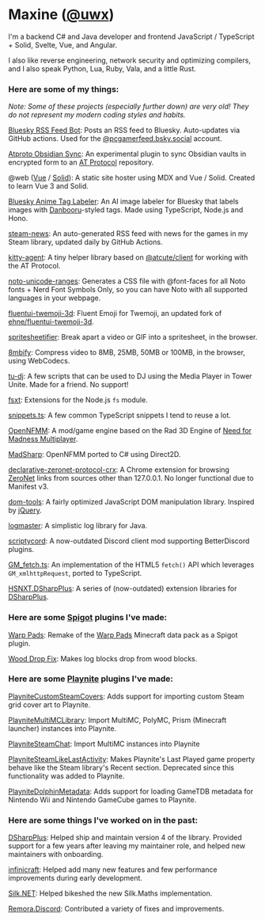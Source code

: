 # Maxine ([@uwx](https://github.com/uwx))

I'm a backend C# and Java developer and frontend JavaScript / TypeScript + Solid,
Svelte, Vue, and Angular.

I also like reverse engineering, network security and optimizing compilers, and I
also speak Python, Lua, Ruby, Vala, and a little Rust.

### Here are some of my things:

*Note: Some of these projects (especially further down) are very old! They do not represent my modern coding styles and
habits.*

[Bluesky RSS Feed Bot](https://github.com/uwx/bsky-pcgamer-rss):
Posts an RSS feed to Bluesky. Auto-updates via GitHub actions. Used for the
[@pcgamerfeed.bsky.social](https://bsky.app/profile/pcgamerfeed.bsky.social) account.

[Atproto Obsidian Sync](https://github.com/obsidat/obsidat.github.io):
An experimental plugin to sync Obsidian vaults in encrypted form to an [AT Protocol](https://atproto.com/) repository.

@web ([Vue](https://atweb-vue.github.io) / [Solid](https://atweb-solid.github.io)): A static site hoster using MDX and
Vue / Solid. Created to learn Vue 3 and Solid.

[Bluesky Anime Tag Labeler](https://bsky.app/profile/iqdb-labeler.bsky.social): An AI image labeler for Bluesky that
labels images with [Danbooru](https://safebooru.donmai.us/tags)-styled tags. Made using TypeScript, Node.js and Hono.

[steam-news](https://github.com/uwx/steam-news): An auto-generated RSS feed with news for the games in my Steam library,
updated daily by GitHub Actions.

[kitty-agent](https://github.com/uwx/kitty-agent): A tiny helper library based on
[@atcute/client](https://github.com/mary-ext/atcute/tree/trunk/packages/core/client) for working with the AT Protocol.

[noto-unicode-ranges](https://github.com/uwx/noto-unicode-ranges): Generates a CSS file with @font-faces for all Noto
fonts + Nerd Font Symbols Only, so you can have Noto with all supported languages in your webpage.

[fluentui-twemoji-3d](https://github.com/uwx/fluentui-twemoji-3d): Fluent Emoji for Twemoji, an updated fork of
[ehne/fluentui-twemoji-3d](https://github.com/ehne/fluentui-twemoji-3d).

[spritesheetifier](https://uwx.github.io/spritesheetifier/): Break apart a video or GIF into a spritesheet, in the
browser.

[8mbify](https://uwx.github.io/8mbify/): Compress video to 8MB, 25MB, 50MB or 100MB, in the browser, using WebCodecs.

[tu-dj](https://github.com/uwx/tu-dj): A few scripts that can be used to DJ using the Media Player in Tower Unite. Made
for a friend. No support!

[fsxt](https://github.com/uwx-node-modules/fsxt): Extensions for the Node.js `fs` module.

[snippets.ts](https://github.com/uwx/snippets.ts): A few common TypeScript snippets I tend to reuse a lot.

[OpenNFMM](https://github.com/uwx/OpenNFMM): A mod/game engine based on the Rad 3D Engine of
[Need for Madness Multiplayer](http://www.needformadness.com/).

[MadSharp](https://github.com/uwx/MadSharp): OpenNFMM ported to C# using Direct2D.

[declarative-zeronet-protocol-crx](https://github.com/uwx/declarative-zeronet-protocol-crx): A Chrome extension for
browsing [ZeroNet](https://zeronet.io/) links from sources other than 127.0.0.1. No longer functional due to Manifest
v3.

[dom-tools](https://github.com/uwx/dom-tools): A fairly optimized JavaScript DOM manipulation library. Inspired by
[jQuery](https://jquery.com/).

[logmaster](https://github.com/uwx/logmaster): A simplistic log library for Java.

[scriptycord](https://github.com/uwx/scriptycord): A now-outdated Discord client mod supporting BetterDiscord plugins.

[GM_fetch.ts](https://github.com/uwx/GM_fetch.ts): An implementation of the HTML5 `fetch()` API which leverages
`GM_xmlhttpRequest`, ported to TypeScript.

[HSNXT.DSharpPlus](https://github.com/uwx/HSNXT.DSharpPlus): A series of (now-outdated) extension libraries for
[DSharpPlus](https://github.com/DSharpPlus/DSharpPlus).

### Here are some [Spigot](https://www.spigotmc.org/) plugins I've made:

[Warp Pads](https://github.com/uwx/WarpPads): Remake of the [Warp Pads](https://github.com/SmoochyPit/Warp-Pads)
Minecraft data pack as a Spigot plugin.

[Wood Drop Fix](https://github.com/uwx/WoodDropFix): Makes log blocks drop from wood blocks.

### Here are some [Playnite](https://playnite.link) plugins I've made:

[PlayniteCustomSteamCovers](https://github.com/uwx/PlayniteCustomSteamCovers): Adds support for importing custom Steam
grid cover art to Playnite.

[PlayniteMultiMCLibrary](https://github.com/uwx/PlayniteMultiMCLibrary): Import MultiMC, PolyMC, Prism (Minecraft
launcher) instances into Playnite.

[PlayniteSteamChat](https://github.com/uwx/PlayniteSteamChat): Import MultiMC instances into Playnite

[PlayniteSteamLikeLastActivity](https://github.com/uwx/PlayniteSteamLikeLastActivity): Makes Playnite's Last Played game
property behave like the Steam library's Recent section. Deprecated since this functionality was added to Playnite.

[PlayniteDolphinMetadata](https://github.com/uwx/PlayniteDolphinMetadata): Adds support for loading GameTDB metadata for
Nintendo Wii and Nintendo GameCube games to Playnite.

### Here are some things I've worked on in the past:

[DSharpPlus](https://github.com/DSharpPlus/DSharpPlus): Helped ship and maintain version 4 of the library. Provided
support for a few years after leaving my maintainer role, and helped new maintainers with onboarding.

[infinicraft](https://github.com/Infinicraft-Mod/infinicraft): Helped add many new features and few performance
improvements during early development.

[Silk.NET](https://github.com/dotnet/Silk.NET): Helped bikeshed the new Silk.Maths implementation.

[Remora.Discord](https://github.com/Remora/Remora.Discord): Contributed a variety of fixes and improvements.